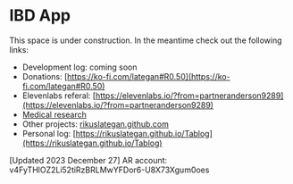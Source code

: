 # IBD App
This space is under construction.  In the meantime check out the following links:
- Development log: coming soon
- Donations: [https://ko-fi.com/lategan#R0.50](https://ko-fi.com/lategan#R0.50)
- Elevenlabs referal: [https://elevenlabs.io/?from=partneranderson9289](https://elevenlabs.io/?from=partneranderson9289)
- [Medical research](https://raindrop.io/rikuslategan/medical-research-39951703)
- Other projects: [rikuslategan.github.com](https://github.com/rikuslategan)
- Personal log: [https://rikuslategan.github.io/Tablog](https://rikuslategan.github.io/Tablog)

[Updated 2023 December 27]
AR account: v4FyTHlOZ2Li52tiRzBRLMwYFDor6-U8X73Xgum0oes
